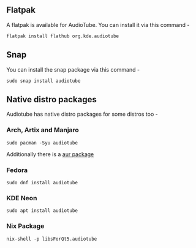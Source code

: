 ## Flatpak
A flatpak is available for AudioTube. You can install it via this command -
```
flatpak install flathub org.kde.audiotube
```
## Snap
You can install the snap package via this command -
```
sudo snap install audiotube
```
## Native distro packages 

Audiotube has native distro packages for some distros too -

### Arch, Artix and Manjaro
```
sudo pacman -Syu audiotube
```
Additionally there is a [aur package](https://aur.archlinux.org/packages/audiotube-git)
### Fedora
```
sudo dnf install audiotube
```
### KDE Neon
```
sudo apt install audiotube
```
### Nix Package
```
nix-shell -p libsForQt5.audiotube
```
